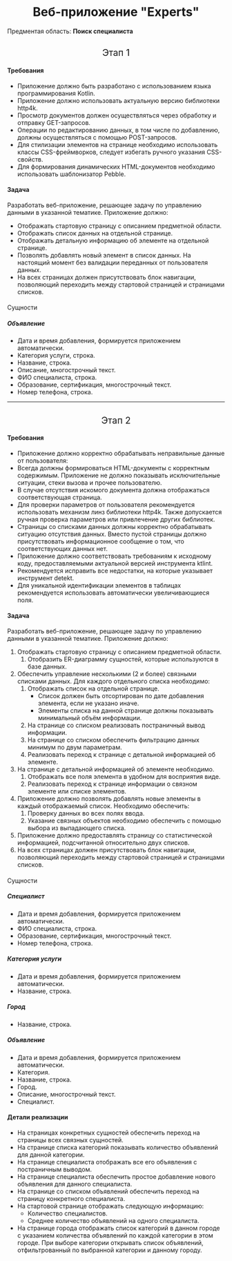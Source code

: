 <h1 align="center">Веб-приложение "Experts"</h1>

Предментая область: **Поиск специалиста**

<h2 style="font-weight:normal" align="center">Этап 1</h2>

#### Требования

- Приложение должно быть разработано с использованием языка программирования Kotlin.
- Приложение должно использовать актуальную версию библиотеки http4k.
- Просмотр документов должен осуществляться через обработку и отправку GET-запросов.
- Операции по редактированию данных, в том числе по добавлению, должны осуществляться с помощью POST-запросов.
- Для стилизации элементов на странице необходимо использовать классы CSS-фреймворков, следует избегать ручного указания CSS-свойств.
- Для формирования динамических HTML-документов необходимо использовать шаблонизатор Pebble.

#### Задача

Разработать веб-приложение, решающее задачу по управлению данными в указанной тематике. Приложение должно:

- Отображать стартовую страницу с описанием предметной области.
- Отображать список данных на отдельной странице.
- Отображать детальную информацию об элементе на отдельной странице.
- Позволять добавлять новый элемент в список данных. На настоящий момент без валидации переданных от пользователя данных.
- На всех страницах должен присутствовать блок навигации, позволяющий переходить между стартовой страницей и страницами списков.

<h4 style="font-weight:normal">Сущности</h4>

##### Объявление

- Дата и время добавления, формируется приложением автоматически.
- Категория услуги, строка.
- Название, строка.
- Описание, многострочный текст.
- ФИО специалиста, строка.
- Образование, сертификация, многострочный текст.
- Номер телефона, строка.

----

<h2 style="font-weight:normal" align="center">Этап 2</h2>

#### Требования

- Приложение должно корректно обрабатывать неправильные данные от пользователя:
- Всегда должны формироваться HTML-документы с корректным содержимым.
Приложение не должно показывать исключительные ситуации, стеки вызова и прочее пользователю.
- В случае отсутствия искомого документа должна отображаться соответствующая страница.
- Для проверки параметров от пользователя рекомендуется использовать механизм линз библиотеки http4k. Также допускается ручная проверка параметров или привлечение других библиотек.
- Страницы со списками данных должны корректно обрабатывать ситуацию отсутствия данных. Вместо пустой страницы должно присутствовать информационное сообщение о том, что соответствующих данных нет.
- Приложение должно соответствовать требованиям к исходному коду, предоставляемыми актуальной версией инструмента ktlint.
- Рекомендуется исправить все недостатки, на которые указывает инструмент detekt.
- Для уникальной идентификации элементов в таблицах рекомендуется использовать автоматически увеличивающиеся поля.

#### Задача

Разработать веб-приложение, решающее задачу по управлению данными в указанной тематике. Приложение должно:

1. Отображать стартовую страницу с описанием предметной области.
    1. Отобразить ER-диаграмму сущностей, которые используются в базе данных.
2. Обеспечить управление несколькими (2 и более) связными списками данных. Для каждого отдельного списка необходимо:
    1. Отображать список на отдельной странице.
        * Список должен быть отсортирован по дате добавления элемента, если не указано иначе.
        * Элементы списка на данной странице должны показывать минимальный объём информации.
    2. На странице со списком реализовать постраничный вывод информации.
    3. На странице со списком обеспечить фильтрацию данных минимум по двум параметрам.
    4. Реализовать переход к странице с детальной информацией об элементе.
3. На странице с детальной информацией об элементе необходимо.
    1. Отображать все поля элемента в удобном для восприятия виде.
    2. Реализовать переход к странице информации о связном элементе или списке элементов.
4. Приложение должно позволять добавлять новые элементы в каждый отображаемый список. Необходимо обеспечить:
    1. Проверку данных во всех полях ввода.
    2. Указание связных объектов необходимо обеспечить с помощью выбора из выпадающего списка.
5. Приложение должно предоставлять страницу со статистической информацией, подсчитанной относительно двух списков.
6. На всех страницах должен присутствовать блок навигации, позволяющий переходить между стартовой страницей и страницами списков.

<h4 style="font-weight:normal">Сущности</h4>

##### Специалист

- Дата и время добавления, формируется приложением автоматически.
- ФИО специалиста, строка.
- Образование, сертификация, многострочный текст.
- Номер телефона, строка.

##### Категория услуги

- Дата и время добавления, формируется приложением автоматически.
- Название, строка.

##### Город

- Название, строка.

##### Объявление

- Дата и время добавления, формируется приложением автоматически.
- Категория.
- Название, строка.
- Город.
- Описание, многострочный текст.
- Специалист.

#### Детали реализации

- На страницах конкретных сущностей обеспечить переход на страницы всех связных сущностей.
- На странице списка категорий показывать количество объявлений для данной категории.
- На странице специалиста отображать все его объявления с постраничным выводом.
- На странице специалиста обеспечить простое добавление нового объявления для данного специалиста.
- На странице со списком объявлений обеспечить переход на страницу конкретного специалиста.
- На стартовой странице отображать следующую информацию:
   - Количество специалистов.
   - Среднее количество объявлений на одного специалиста.
- На странице города отображать список категорий в данном городе с указанием количества объявлений по каждой категории в этом городе. При выборе категории открывать список объявлений, отфильтрованный по выбранной категории и данному городу.
